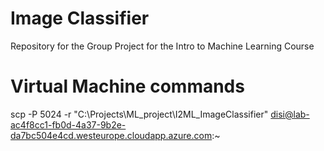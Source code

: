 # Image Classifier
Repository for the Group Project for the Intro to Machine Learning Course

# Virtual Machine commands

scp -P 5024 -r "C:\Projects\ML_project\I2ML_ImageClassifier" disi@lab-ac4f8cc1-fb0d-4a37-9b2e-da7bc504e4cd.westeurope.cloudapp.azure.com:~
